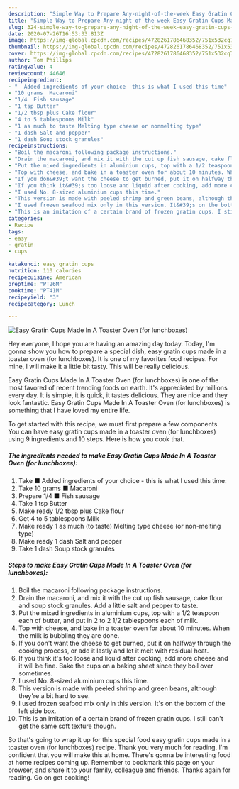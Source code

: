 ```yaml
---
description: "Simple Way to Prepare Any-night-of-the-week Easy Gratin Cups Made In A Toaster Oven (for lunchboxes)"
title: "Simple Way to Prepare Any-night-of-the-week Easy Gratin Cups Made In A Toaster Oven (for lunchboxes)"
slug: 324-simple-way-to-prepare-any-night-of-the-week-easy-gratin-cups-made-in-a-toaster-oven-for-lunchboxes
date: 2020-07-26T16:53:33.813Z
image: https://img-global.cpcdn.com/recipes/4728261786468352/751x532cq70/easy-gratin-cups-made-in-a-toaster-oven-for-lunchboxes-recipe-main-photo.jpg
thumbnail: https://img-global.cpcdn.com/recipes/4728261786468352/751x532cq70/easy-gratin-cups-made-in-a-toaster-oven-for-lunchboxes-recipe-main-photo.jpg
cover: https://img-global.cpcdn.com/recipes/4728261786468352/751x532cq70/easy-gratin-cups-made-in-a-toaster-oven-for-lunchboxes-recipe-main-photo.jpg
author: Tom Phillips
ratingvalue: 4
reviewcount: 44646
recipeingredient:
- "  Added ingredients of your choice  this is what I used this time"
- "10 grams  Macaroni"
- "1/4  Fish sausage"
- "1 tsp Butter"
- "1/2 tbsp plus Cake flour"
- "4 to 5 tablespoons Milk"
- "1 as much to taste Melting type cheese or nonmelting type"
- "1 dash Salt and pepper"
- "1 dash Soup stock granules"
recipeinstructions:
- "Boil the macaroni following package instructions."
- "Drain the macaroni, and mix it with the cut up fish sausage, cake flour and soup stock granules. Add a little salt and pepper to taste."
- "Put the mixed ingredients in aluminium cups, top with a 1/2 teaspoon each of butter, and put in 2 to 2 1/2 tablespoons each of milk."
- "Top with cheese, and bake in a toaster oven for about 10 minutes. When the milk is bubbling they are done."
- "If you don&#39;t want the cheese to get burned, put it on halfway through the cooking process, or add it lastly and let it melt with residual heat."
- "If you think it&#39;s too loose and liquid after cooking, add more cheese and it will be fine. Bake the cups on a baking sheet since they boil over sometimes."
- "I used No. 8-sized aluminium cups this time."
- "This version is made with peeled shrimp and green beans, although they&#39;re a bit hard to see."
- "I used frozen seafood mix only in this version. It&#39;s on the bottom of the left side box."
- "This is an imitation of a certain brand of frozen gratin cups. I still can&#39;t get the same soft texture though."
categories:
- Recipe
tags:
- easy
- gratin
- cups

katakunci: easy gratin cups 
nutrition: 110 calories
recipecuisine: American
preptime: "PT26M"
cooktime: "PT41M"
recipeyield: "3"
recipecategory: Lunch

---
```



![Easy Gratin Cups Made In A Toaster Oven (for lunchboxes)](https://img-global.cpcdn.com/recipes/4728261786468352/751x532cq70/easy-gratin-cups-made-in-a-toaster-oven-for-lunchboxes-recipe-main-photo.jpg)

Hey everyone, I hope you are having an amazing day today. Today, I'm gonna show you how to prepare a special dish, easy gratin cups made in a toaster oven (for lunchboxes). It is one of my favorites food recipes. For mine, I will make it a little bit tasty. This will be really delicious.



Easy Gratin Cups Made In A Toaster Oven (for lunchboxes) is one of the most favored of recent trending foods on earth. It's appreciated by millions every day. It is simple, it is quick, it tastes delicious. They are nice and they look fantastic. Easy Gratin Cups Made In A Toaster Oven (for lunchboxes) is something that I have loved my entire life.


To get started with this recipe, we must first prepare a few components. You can have easy gratin cups made in a toaster oven (for lunchboxes) using 9 ingredients and 10 steps. Here is how you cook that.

<!--inarticleads1-->

##### The ingredients needed to make Easy Gratin Cups Made In A Toaster Oven (for lunchboxes):

1. Take  ■ Added ingredients of your choice - this is what I used this time:
1. Take 10 grams ■ Macaroni
1. Prepare 1/4 ■ Fish sausage
1. Take 1 tsp Butter
1. Make ready 1/2 tbsp plus Cake flour
1. Get 4 to 5 tablespoons Milk
1. Make ready 1 as much (to taste) Melting type cheese (or non-melting type)
1. Make ready 1 dash Salt and pepper
1. Take 1 dash Soup stock granules




<!--inarticleads2-->

##### Steps to make Easy Gratin Cups Made In A Toaster Oven (for lunchboxes):

1. Boil the macaroni following package instructions.
1. Drain the macaroni, and mix it with the cut up fish sausage, cake flour and soup stock granules. Add a little salt and pepper to taste.
1. Put the mixed ingredients in aluminium cups, top with a 1/2 teaspoon each of butter, and put in 2 to 2 1/2 tablespoons each of milk.
1. Top with cheese, and bake in a toaster oven for about 10 minutes. When the milk is bubbling they are done.
1. If you don&#39;t want the cheese to get burned, put it on halfway through the cooking process, or add it lastly and let it melt with residual heat.
1. If you think it&#39;s too loose and liquid after cooking, add more cheese and it will be fine. Bake the cups on a baking sheet since they boil over sometimes.
1. I used No. 8-sized aluminium cups this time.
1. This version is made with peeled shrimp and green beans, although they&#39;re a bit hard to see.
1. I used frozen seafood mix only in this version. It&#39;s on the bottom of the left side box.
1. This is an imitation of a certain brand of frozen gratin cups. I still can&#39;t get the same soft texture though.




So that's going to wrap it up for this special food easy gratin cups made in a toaster oven (for lunchboxes) recipe. Thank you very much for reading. I'm confident that you will make this at home. There's gonna be interesting food at home recipes coming up. Remember to bookmark this page on your browser, and share it to your family, colleague and friends. Thanks again for reading. Go on get cooking!
